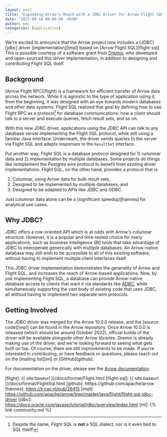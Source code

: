 ```yaml
---
layout: post
title: "Expanding Arrow's Reach with a JDBC Driver for Arrow Flight SQL"
date: "2022-09-14 09:00:00 -0500"
author: pmc
categories: [application]
---
```

<!--
{% comment %}
Licensed to the Apache Software Foundation (ASF) under one or more
contributor license agreements.  See the NOTICE file distributed with
this work for additional information regarding copyright ownership.
The ASF licenses this file to you under the Apache License, Version 2.0
(the "License"); you may not use this file except in compliance with
the License.  You may obtain a copy of the License at

http://www.apache.org/licenses/LICENSE-2.0

Unless required by applicable law or agreed to in writing, software
distributed under the License is distributed on an "AS IS" BASIS,
WITHOUT WARRANTIES OR CONDITIONS OF ANY KIND, either express or implied.
See the License for the specific language governing permissions and
limitations under the License.
{% endcomment %}
-->

We're excited to announce that the Arrow project now includes a
[JDBC][jdbc] driver [implementation][impl] based on [Arrow Flight
SQL][flight-sql].  This is possible courtesy of a software grant from
[Dremio][dremio], who developed and open-sourced this driver
implementation, in addition to designing and contributing Flight SQL
itself.

## Background

[Arrow Flight RPC][flight] is a framework for efficient transfer of
Arrow data across the network.  While it is agnostic to the type of
application using it, from the beginning, it was designed with an eye
towards modern databases and other data systems.  Flight SQL realized
that goal by defining how to use Flight RPC as a protocol[^1] for
database communications: how a client should talk to a server and
execute queries, fetch result sets, and so on.

With this new JDBC driver, applications using the JDBC API can talk to
any database server implementing the Flight SQL protocol, while still
using a familiar Java interface.  Underneath, the driver sends queries
to the server via Flight SQL and adapts responses to the ``ResultSet``
interface.

Put another way, Flight SQL is a database protocol designed for 1)
columnar data and 2) implementation by multiple databases.  Some
projects do things like reimplement the Postgres wire protocol to
benefit from existing driver implementations.  Flight SQL, on the
other hand, provides a protocol that is:

1. Columnar, using Arrow data for bulk result sets,
2. Designed to be implemented by multiple databases, and
3. Designed to be adapted to APIs like JDBC and ODBC.

Just columnar data alone can be a [significant speedup][hannes] for
analytical use cases.

[^1]: Despite the name, Flight SQL is **not** a SQL dialect, nor is it
    even tied to SQL itself!

## Why JDBC?

JDBC offers a row-oriented API which is at odds with Arrow's columnar
structure.  However, it is a popular and time-tested choice for many
applications, such as business intelligence (BI) tools that take
advantage of JDBC to interoperate generically with multiple databases.
An Arrow-native database may still wish to be accessible to all of
this existing software, without having to implement multiple client
interfaces itself.

This JDBC driver implementation demonstrates the generality of Arrow
and Flight SQL, and increases the reach of Arrow-based applications.
Now, by just implementing Flight SQL, a database can provide
Arrow-native database access to clients that want it via standards
like [ADBC][adbc], while simultaneously supporting the vast body of
existing code that uses JDBC, all without having to implement two
separate wire protocols.

## Getting Involved

The JDBC driver was merged for the Arrow 10.0.0 release, and the
[source code][impl] can be found in the Arrow repository.  Once Arrow
10.0.0 is released (which should be around October 2022), official
builds of the driver will be available alongside other Arrow
libraries.  Dremio is already making use of the driver, and we're
looking forward to seeing what gets built on top.  Of course, there
are still improvements to be made.  If you're interested in
contributing, or have feedback or questions, please reach out on the
[mailing list][ml] or [GitHub][github].

For documentation on the driver, please see the [Arrow
documentation][driver-docs].

[adbc]: htttps://github.com/apache/arrow-adbc
[dremio]: https://www.dremio.com/
[driver-docs]: TODO
[flight]: {{ site.baseurl }}/docs/format/Flight.html
[flight-sql]: {{ site.baseurl }}/docs/format/FlightSql.html
[github]: htttps://github.com/apache/arrow
[hannes]: https://ir.cwi.nl/pub/26415
[impl]: https://github.com/apache/arrow/tree/master/java/flight/flight-sql-jdbc-driver
[jdbc]: https://docs.oracle.com/javase/tutorial/jdbc/overview/index.html
[ml]: {% link community.md %}
